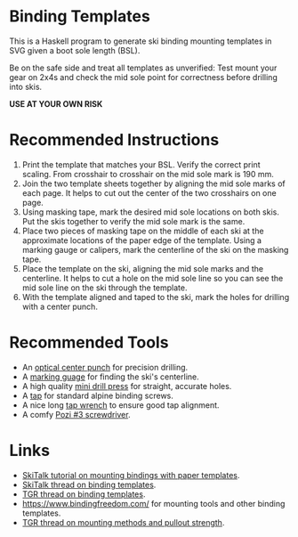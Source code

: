 # Binding Templates

This is a Haskell program to generate ski binding
mounting templates in SVG given a boot sole length (BSL).

Be on the safe side and treat all templates as unverified:
Test mount your gear on 2x4s and check the mid sole
point for correctness before drilling into skis.

**USE AT YOUR OWN RISK**


# Recommended Instructions

1. Print the template that matches your BSL.
   Verify the correct print scaling.
   From crosshair to crosshair on the mid sole mark is 190 mm.
2. Join the two template sheets together by aligning the
   mid sole marks of each page.  It helps to cut out the center of
   the two crosshairs on one page.
3. Using masking tape, mark the desired mid sole locations
   on both skis.  Put the skis together to verify 
   the mid sole mark is the same.
4. Place two pieces of masking tape on the middle of each ski
   at the approximate locations of the paper edge of the template.
   Using a marking gauge or calipers, mark the centerline
   of the ski on the masking tape.
5. Place the template on the ski, aligning the mid sole marks
   and the centerline.
   It helps to cut a hole on the mid sole line so you can 
   see the mid sole line on the ski through the template.
6. With the template aligned and taped to the ski, mark the
   holes for drilling with a center punch.


# Recommended Tools

- An [optical center punch](https://www.fowlerprecision.com/Products/Scribers/525000750.html)
  for precision drilling.
- A [marking guage](https://www.leevalley.com/en-us/shop/tools/hand-tools/marking-and-measuring/marking-gauges/75849-veritas-micro-adjust-wheel-marking-gauge)
  for finding the ski's centerline.
- A high quality [mini drill press](https://www.grizzly.com/products/grizzly-variable-speed-mini-benchtop-drill-press/t32006)
  for straight, accurate holes.
- A [tap](https://www.bindingfreedom.com/12ab3-alpine-tap-tin-coated/) for standard alpine binding screws.
- A nice long [tap wrench](https://www.starrett.com/metrology/product-detail/93E) to ensure good tap alignment.
- A comfy [Pozi #3 screwdriver](https://www.bindingfreedom.com/screw-drivers/).


# Links

- [SkiTalk tutorial on mounting bindings with paper templates](https://www.skitalk.com/threads/mounting-bindings-with-paper-templates.23069/).
- [SkiTalk thread on binding templates](https://www.skitalk.com/threads/alpine-binding-mounting-template-sources.22959/).
- [TGR thread on binding templates](https://www.tetongravity.com/forums/showthread.php/153971-Binding-Mount-Paper-Templates).
- https://www.bindingfreedom.com/ for mounting tools and other binding templates.
- [TGR thread on mounting methods and pullout strength](https://www.tetongravity.com/forums/archive/index.php/t-216051.html).

